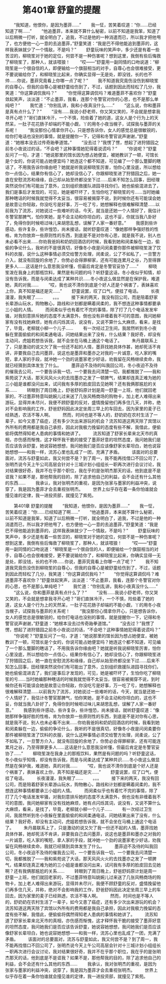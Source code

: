 # 　　第401章 舒童的提醒
　　“我知道，他恨你，是因为墨菲……”
　　我一怔，苦笑着叹道：“你……已经知道了啊……”
　　“他追墨菲，本来就不算什么秘密，以前不知道是我笨，知道了以后稍微一打听，就全明白了，追我，不过是他的一种消遣而已，所以我才把他甩了，也方便他一心一意的去追墨菲，”舒童笑道：“我是巴不得他能追到墨菲的，这样我表妹就少了一个情敌，不是吗？”
　　舒童玩味的笑声中，多少还是有着一些苦涩的，柳晓笙对于她的定位，何尝不是一种伤害呢？想到这里，我倒有些后悔救了柳晓笙了，那种人，就该喂狼！
　　“哎——”舒童用一副同情的口吻说道：“柳晓笙是一个很自信的人，即便输给一个旗鼓相当的对手，自尊心也会很难接受，更不要说输给你了，和柳晓笙比起来，你确实显得一无是处，即没钱，长的也不帅……你说，墨菲究竟看上你哪一点了呢？”
　　我不知道我究竟伤没伤到柳晓笙的自尊心，但我的自尊心是被舒童给伤到了，不过，话题到因此而轻松了几分，我笑道：“你这算调侃我吗？”
　　“你觉得这算调侃吗？难道墨菲不喜欢你？”舒童敛起笑声，淡淡道：“不止墨菲，我看，连那个冬警官对你的心思，也不是那么单纯吧？”
　　我忙道：“你别乱讲，我和小夜真没什么……”
　　“这么说，你和墨菲是真有点什么了？”
　　“没有……我说小舒老师，你又哭又笑的，不会就是想拿我寻开心吧？”哥们直抹冷汗，一个不慎，险些着了她的道，这女人是个行为上的天然呆，一肚子花花肠子却端的不能小觑，丫的用冬小夜当幌子，试探我与墨菲的关系呢！
　　“我没那份心情拿你开心，只是想告诉你，女人的感觉总是很敏锐的，给你打电话也没别的事情，就是提醒你一下，记得和冬警官说声谢谢，”舒童道：“她根本没去过传奇跆拳道馆。”
　　“没去过？”我愣了愣，想起了进狩猎园之前冬小夜说过的话，“不会吧？这种事情她犯得着说谎吗？”
　　“你说呢？”舒童反问了一句，才道：“她说那里的馆长因为想占她便宜，被她教训了一顿，可馆长是个女的，你说可能占她便宜吗？她连这个都不知道，可见编了一个那么蹩脚的瞎话了，不用我告诉你缘由吧？她就是听我说柳晓笙厉害，怕你心里没底，所以想给你一点信心，结果你有信心了，她却没信心了，你跟柳晓笙进了狩猎园之后，她一直在安慰流苏和缘缘，自己却从始至终都没坐下过……后来不知怎么回事，田经理突然说你们有可能出了意外，立刻组织救援队进园寻找你们，她也偷偷混进去了，我们是事后才发现的，可见，她是被吓坏了，生怕你吃了柳晓笙的亏……当时她编那种瞎话的时候我就觉得不太妥当，很容易被揭穿不说，到时候你还有可能误会她是故意让你轻敌，你没吃亏是好事，万一吃了亏，她想解释也很难解释清楚……以前我为了流苏，对她说过一些难听的话，今天，就当是还她一个人情好了，我估计冬警官那脾气，怕你笑她，是不会主动和你坦白的，这也不妥，你就当我八卦好了，免得你到时候咂过味儿来胡思乱想，误解了人家一番好意。”
　　我感到些许感动，些许复杂，些许惶恐，尚未接话，就听舒童叹道：“像她那样争强好胜的性格，肯为你放弃一些原则性的东西，到底是不是对你有心思，就是我不说，别人也未必看不出来……你劝我爸妈和奶奶回酒店的时候，我看到她和闵柔躲在一边，偷偷的争论什么，我听的不是很真切，好像冬小夜是问闵柔要你那件被柳晓笙泼了饮料的衣服，说什么这种事情必须交给警方处理，闵柔说，公了不如私了，一旦警方介入，就没有回旋的余地了，你势必会得罪柳家，还有可能连累月之谷，乃至得罪更多人……这话是什么意思我没听懂，但最后肯定是冬警官妥协了……”
　　柳晓笙泼在我身上的那瓶饮料，果然是有问题的吗？听舒童这话，冬小夜似乎知情，却没有告诉我，而是与闵柔达成了某种共识……冬小夜这么做显然是在保护我，难道她，真的对我……
　　“哎，我也说不清你到底是个好人还是个祸害了，表妹喜欢上你，真不知是福还是灾……”
　　舒童说罢，叹了口气，便挂了电话。
　　长夜漫漫，我失眠了……
　　。。。
　　接下来的两天，我没有回公司，而是陪着舒家长辈游山玩水，购物散心，路线和计划都是瞒着闵柔的，我不想连这种事情都要承三小姐的人情。
　　而闵柔似乎也有着忙不完的事情，除了打了几个电话发发牢骚，对我刻意排斥她的态度不太满意外，倒也没有非缠着我不可的意图，我问她柳家有没有找她麻烦，她有点闪烁其词，说没有，又说不算什么大麻烦，看来，是找了，毕竟，老柳就小柳一个儿子……
　　有一次经过卫生间，我居然听到冬小夜躲在里面偷偷的和闵柔通电话，问她结果出来了没有，什么结果？我好奇，却没有主动问，虎姐若想告诉我，就不会坐在马桶上通这个电话了。
　　朱丹晨联系上了，只是激动的说又欠了我一份还不起的人情，墨菲找她具体作甚，她却死活不肯讲，非要我自己去问墨菲，说这也是墨菲和墨亦之对我的一片诚意，吃人家的嘴短，拿人家的手段，就冲她一个劲的说墨家老少好话，劝我留在风畅继续卖命，我就已经猜到具体发生了什么。
　　墨菲迫不及待的叫我回公司，冬小夜迫不及待的催我去公司，一个要告诉我一切，一个要我去问清楚一切，我都推脱了——我和紫苑说了大话，那天风风火火的去找墨亦之发了一顿脾气，结果却连真正难为她的三小姐是谁都没问出来，试问我有多厚的脸皮回去见她啊？还有我俩那尴尬的关系……
　　转眼到了周日晚上，舒爸舒妈原计划是周一舒童一上班，他们就回老家的，不过墨菲特意叫姚婉儿过来送了几张风畅商场的购物卡，加上老人难得出来游玩，显得并未尽兴，我便不顾舒童的反对，盛情挽留他们再多住几天，并称，绝对不会影响我的工作，舒爸舒妈因此决定坐周三早上的车回去，因为家里的麦子已经熟透，农活不等人啊。
　　然而，时间也是不等人的，舒奶奶在农村生活了一辈子，如今又患了癌症，还有多少次出来游玩的机会？流苏知道这两天除了宾馆以外所有的费用都是我自己承担，因此对我极力挽留的态度有些不解，我借此，便偷偷将偶然得知老人患病的事情和她讲了。
　　流苏知道了舒家长辈来北天市的真相，亦伤感而惭愧，这才释怀我干脆的接受了墨菲好意的坦然态度，我问她我们是否应该告诉舒童，她说容她想想，我问她我们是否应该像舒家长辈坦白，她也说容她想想——和我一样，流苏心里也乱成了一团，充满了矛盾。
　　该面对的总要面对，流苏与舒童如此，我又何尝不是？到了周一，我不能再找借口不回公司了，张明杰说今天上午公司高层会针对十三城计划小组组长一职再次进行会议讨论，我对结果很好奇，我并不在乎那个职位，我在乎的是张明杰那天的话，他到底是不是诓我？如果不是，那他帮我的目的，除了追求他自己的利益，会不会还有什么其他的东西……
　　我承认，我对张明杰的重视，是因为张家与墨家的利益冲突，说穿了，我是因为墨菲才会去重视张明杰。
　　世界上似乎存在着一条你怕谁就会撞见谁的定律，我一进投资部，就撞见了紫苑。

　　第401章 舒童的提醒
　　“我知道，他恨你，是因为墨菲……”
　　我一怔，苦笑着叹道：“你……已经知道了啊……”
　　“他追墨菲，本来就不算什么秘密，以前不知道是我笨，知道了以后稍微一打听，就全明白了，追我，不过是他的一种消遣而已，所以我才把他甩了，也方便他一心一意的去追墨菲，”舒童笑道：“我是巴不得他能追到墨菲的，这样我表妹就少了一个情敌，不是吗？”
　　舒童玩味的笑声中，多少还是有着一些苦涩的，柳晓笙对于她的定位，何尝不是一种伤害呢？想到这里，我倒有些后悔救了柳晓笙了，那种人，就该喂狼！
　　“哎——”舒童用一副同情的口吻说道：“柳晓笙是一个很自信的人，即便输给一个旗鼓相当的对手，自尊心也会很难接受，更不要说输给你了，和柳晓笙比起来，你确实显得一无是处，即没钱，长的也不帅……你说，墨菲究竟看上你哪一点了呢？”
　　我不知道我究竟伤没伤到柳晓笙的自尊心，但我的自尊心是被舒童给伤到了，不过，话题到因此而轻松了几分，我笑道：“你这算调侃我吗？”
　　“你觉得这算调侃吗？难道墨菲不喜欢你？”舒童敛起笑声，淡淡道：“不止墨菲，我看，连那个冬警官对你的心思，也不是那么单纯吧？”
　　我忙道：“你别乱讲，我和小夜真没什么……”
　　“这么说，你和墨菲是真有点什么了？”
　　“没有……我说小舒老师，你又哭又笑的，不会就是想拿我寻开心吧？”哥们直抹冷汗，一个不慎，险些着了她的道，这女人是个行为上的天然呆，一肚子花花肠子却端的不能小觑，丫的用冬小夜当幌子，试探我与墨菲的关系呢！
　　“我没那份心情拿你开心，只是想告诉你，女人的感觉总是很敏锐的，给你打电话也没别的事情，就是提醒你一下，记得和冬警官说声谢谢，”舒童道：“她根本没去过传奇跆拳道馆。”
　　“没去过？”我愣了愣，想起了进狩猎园之前冬小夜说过的话，“不会吧？这种事情她犯得着说谎吗？”
　　“你说呢？”舒童反问了一句，才道：“她说那里的馆长因为想占她便宜，被她教训了一顿，可馆长是个女的，你说可能占她便宜吗？她连这个都不知道，可见编了一个那么蹩脚的瞎话了，不用我告诉你缘由吧？她就是听我说柳晓笙厉害，怕你心里没底，所以想给你一点信心，结果你有信心了，她却没信心了，你跟柳晓笙进了狩猎园之后，她一直在安慰流苏和缘缘，自己却从始至终都没坐下过……后来不知怎么回事，田经理突然说你们有可能出了意外，立刻组织救援队进园寻找你们，她也偷偷混进去了，我们是事后才发现的，可见，她是被吓坏了，生怕你吃了柳晓笙的亏……当时她编那种瞎话的时候我就觉得不太妥当，很容易被揭穿不说，到时候你还有可能误会她是故意让你轻敌，你没吃亏是好事，万一吃了亏，她想解释也很难解释清楚……以前我为了流苏，对她说过一些难听的话，今天，就当是还她一个人情好了，我估计冬警官那脾气，怕你笑她，是不会主动和你坦白的，这也不妥，你就当我八卦好了，免得你到时候咂过味儿来胡思乱想，误解了人家一番好意。”
　　我感到些许感动，些许复杂，些许惶恐，尚未接话，就听舒童叹道：“像她那样争强好胜的性格，肯为你放弃一些原则性的东西，到底是不是对你有心思，就是我不说，别人也未必看不出来……你劝我爸妈和奶奶回酒店的时候，我看到她和闵柔躲在一边，偷偷的争论什么，我听的不是很真切，好像冬小夜是问闵柔要你那件被柳晓笙泼了饮料的衣服，说什么这种事情必须交给警方处理，闵柔说，公了不如私了，一旦警方介入，就没有回旋的余地了，你势必会得罪柳家，还有可能连累月之谷，乃至得罪更多人……这话是什么意思我没听懂，但最后肯定是冬警官妥协了……”
　　柳晓笙泼在我身上的那瓶饮料，果然是有问题的吗？听舒童这话，冬小夜似乎知情，却没有告诉我，而是与闵柔达成了某种共识……冬小夜这么做显然是在保护我，难道她，真的对我……
　　“哎，我也说不清你到底是个好人还是个祸害了，表妹喜欢上你，真不知是福还是灾……”
　　舒童说罢，叹了口气，便挂了电话。
　　长夜漫漫，我失眠了……
　　。。。
　　接下来的两天，我没有回公司，而是陪着舒家长辈游山玩水，购物散心，路线和计划都是瞒着闵柔的，我不想连这种事情都要承三小姐的人情。
　　而闵柔似乎也有着忙不完的事情，除了打了几个电话发发牢骚，对我刻意排斥她的态度不太满意外，倒也没有非缠着我不可的意图，我问她柳家有没有找她麻烦，她有点闪烁其词，说没有，又说不算什么大麻烦，看来，是找了，毕竟，老柳就小柳一个儿子……
　　有一次经过卫生间，我居然听到冬小夜躲在里面偷偷的和闵柔通电话，问她结果出来了没有，什么结果？我好奇，却没有主动问，虎姐若想告诉我，就不会坐在马桶上通这个电话了。
　　朱丹晨联系上了，只是激动的说又欠了我一份还不起的人情，墨菲找她具体作甚，她却死活不肯讲，非要我自己去问墨菲，说这也是墨菲和墨亦之对我的一片诚意，吃人家的嘴短，拿人家的手段，就冲她一个劲的说墨家老少好话，劝我留在风畅继续卖命，我就已经猜到具体发生了什么。
　　墨菲迫不及待的叫我回公司，冬小夜迫不及待的催我去公司，一个要告诉我一切，一个要我去问清楚一切，我都推脱了——我和紫苑说了大话，那天风风火火的去找墨亦之发了一顿脾气，结果却连真正难为她的三小姐是谁都没问出来，试问我有多厚的脸皮回去见她啊？还有我俩那尴尬的关系……
　　转眼到了周日晚上，舒爸舒妈原计划是周一舒童一上班，他们就回老家的，不过墨菲特意叫姚婉儿过来送了几张风畅商场的购物卡，加上老人难得出来游玩，显得并未尽兴，我便不顾舒童的反对，盛情挽留他们再多住几天，并称，绝对不会影响我的工作，舒爸舒妈因此决定坐周三早上的车回去，因为家里的麦子已经熟透，农活不等人啊。
　　然而，时间也是不等人的，舒奶奶在农村生活了一辈子，如今又患了癌症，还有多少次出来游玩的机会？流苏知道这两天除了宾馆以外所有的费用都是我自己承担，因此对我极力挽留的态度有些不解，我借此，便偷偷将偶然得知老人患病的事情和她讲了。
　　流苏知道了舒家长辈来北天市的真相，亦伤感而惭愧，这才释怀我干脆的接受了墨菲好意的坦然态度，我问她我们是否应该告诉舒童，她说容她想想，我问她我们是否应该像舒家长辈坦白，她也说容她想想——和我一样，流苏心里也乱成了一团，充满了矛盾。
　　该面对的总要面对，流苏与舒童如此，我又何尝不是？到了周一，我不能再找借口不回公司了，张明杰说今天上午公司高层会针对十三城计划小组组长一职再次进行会议讨论，我对结果很好奇，我并不在乎那个职位，我在乎的是张明杰那天的话，他到底是不是诓我？如果不是，那他帮我的目的，除了追求他自己的利益，会不会还有什么其他的东西……
　　我承认，我对张明杰的重视，是因为张家与墨家的利益冲突，说穿了，我是因为墨菲才会去重视张明杰。
　　世界上似乎存在着一条你怕谁就会撞见谁的定律，我一进投资部，就撞见了紫苑。
